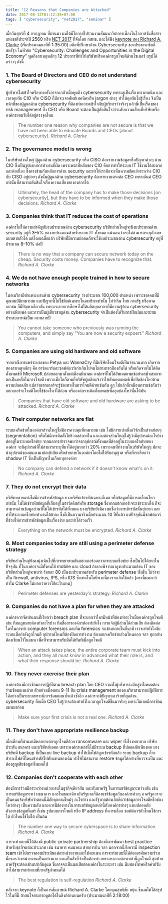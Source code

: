 ```yaml
---
title: "12 Reasons that Companies are Attacked"
date: 2017-08-12T01:12:35+07:00
tags: [ "cybersecurity", "net2017", "seminar" ]
---
```


เมื่อวันศุกร์ที่ 4 กรกฎาคม ที่ผ่านมา ผมได้มีโอกาสไปร่วมงานสัมมนาวิชาการเนื่องในโอกาสวันสื่อสารแห่งชาติประจำปี 2560 หรือ [NET 2017](http://www.nbtcnet2017.com/) ที่จัดโดย กสทช. และได้ฟัง [keynote ของ Richard A. Clarke](https://web.facebook.com/ONBTC/videos/1409750499080365/) (เริ่มประมาณนาทีที่ 1:35:00) อดีตที่ปรึกษาด้าน Cybersecurity ของประธานาธิบดีสหรัฐฯ ในหัวข้อ "Cybersecurity: Challenges and Opportunities in the Digital Economy" พูดถึงสาเหตุหลักๆ 12 ประการที่ทำให้บริษัทหรือองค์กรถูกโจมตีด้านไซเบอร์ สรุปได้คร่าวๆ ดังนี้

<!--more-->

### 1. The Board of Directors and CEO do not understand cybersecurity

ผู้บริหารไม่เข้าใจหรือบางครั้งอาจจะกลัวเมื่อพูดถึง cybersecurity เพราะดูเป็นเรื่องทางเทคนิค และเวลาคุยกับ CIO หรือ CISO ก็มักจะเจอศัพท์เทคนิคหรือ jargon ต่างๆ ทำให้คุยกันไม่รู้เรื่อง จึงเป็นหน้าที่ของผู้ดูแลด้าน cybersecurity ที่ต้องทำความเข้าใจกับผู้บริหารว่าจริงๆ แล้วนี่เป็นเรื่องของ risk management ซึ่ง CEO หรือ Board จะต้องเป็นผู้ตัดสินใจว่าระดับความเสี่ยงที่บริษัทหรือองค์กรยอมรับได้อยู่ตรงจุดไหน

> The number one reason why companies are not secure is that we have not been able to educate Boards and CEOs [about cybersecurity].
<cite>Richard A. Clarke</cite>

### 2. The governance model is wrong

ในบริษัทส่วนใหญ่ ผู้ดูแลด้าน cybersecurity หรือ CISO ต้องรายงานข้อมูลหรือปัญหาต่างๆ ผ่าน CIO ซึ่งเป็นรูปแบบการทำงานที่ผิด เพราะหน้าที่หลักของ CIO คือการทำให้ระบบ IT ใช้งานได้สะดวกและต่อเนื่อง ซึ่งตรงข้ามกับหลักการด้าน security และทำให้เรามักจะเห็นความขัดแย้งระหว่าง CIO กับ CISO อยู่บ่อยๆ ดังนั้นผู้ดูแลด้าน cybersecurity ต้องรายงานตรงต่อ CEO เพราะมีแค่ CEO เท่านั้นที่สามารถตัดสินใจเรื่องความเสี่ยงขององค์กรได้

> Ultimately, the head of the company has to make those decisions [on cybersecurity], but they have to be informed when they make those decisions.
<cite>Richard A. Clarke</cite>

### 3. Companies think that IT reduces the cost of operations

องค์กรไม่ให้ความสำคัญกับงบประมาณด้าน cybersecurity บริษัทส่วนใหญ่จะมีงบประมาณด้าน security อยู่ที่ 3–5% ของงบประมาณสำหรับระบบ IT ทั้งหมด แน่นอนว่าเราไม่สามารถระบุตัวเลขแบบตายตัวได้ แต่โดยเฉลี่ยแล้ว บริษัทที่มีความปลอดภัยจะใช้งบประมาณด้าน cybersecurity อยู่ที่ประมาณ 8–10% ต่อปี

> There is no way that a company can secure network today on the cheap. Security costs money. Companies have to recognize that.
<cite>Richard A. Clarke</cite>

### 4. We do not have enough people trained in how to secure networks

ในอเมริกามีตำแหน่งงานด้าน cybersecurity ว่างประมาณ 100,000 ตำแหน่ง เพราะขาดคนที่มีคุณสมบัติเหมาะสม และปัญหานี้ไม่ใช่มีแต่เฉพาะในอเมริกาเท่านั้น ไม่ว่าจีน ไทย ภาครัฐ หรือภาคเอกชน ก็มีปัญหาเดียวกัน เพราะระบบการศึกษาไม่ได้ผลิตบุคลากรที่มีความรู้ด้าน cybersecurity อย่างเพียงพอ และการเป็นผู้เชี่ยวชาญด้าน cybersecurity จำเป็นต้องได้รับการฝึกฝนและสะสมประสบการณ์เป็นเวลาหลายปี

> You cannot take someone who previously was running the computers, and simply say "You are now a security expoert."
<cite>Richard A. Clarke</cite>

### 5. Companies are using old hardware and old software

จากกรณีการแพร่ระบาดของ Petya และ WannaCry ที่มีบริษัทโดนโจมตีเป็นจำนวนมาก เกิดจากสองสาเหตุหลักๆ คือ ฮาร์ดแวร์และซอฟต์แวร์เก่าเกินไปจนไม่สามารถป้องกันได้ หรือเกิดจากไม่ได้ติดตั้งแพตช์ที่ Microsoft ปล่อยออกมาตั้งแต่เดือนมีนาคม องค์กรที่ไม่ได้อัพเดตแพตช์อย่างสม่ำเสมอจะตกเป็นเหยื่อในการโจมตี เพราะเมื่อใดก็ตามที่บริษัทผู้ผลิตแจ้งว่าให้อัพเดตแพตช์เพื่อปิดช่องโหว่ด้านความปลอดภัย แปลว่าแฮกเกอร์จะรู้ช่องทางในการโจมตีด้วยเช่นกัน ดูๆ ไปแล้วก็เหมือนการแข่งกันว่าแฮกเกอร์จะโจมตีโดยใช้ข่องโหว่ได้ก่อน หรือองค์กรจะติดตั้งแพตช์เพื่ออุดช่องโหว่นั้นได้ทัน

> Companies that have old software and old hardware are asking to be attacked.
<cite>Richard A. Clarke</cite>

### 6. Their computer networks are flat

ระบบเครือข่ายในองค์กรส่วนใหญ่ไม่มีการควบคุมที่เหมาะสม เช่น ไม่มีการแบ่งเน็ตเวิร์กเป็นส่วนย่อยๆ (segmentation) หรือไม่มีการติดตั้งไฟร์วอลล์ภายใน และองค์กรส่วนใหญ่ไม่รู้ว่ามีอุปกรณ์อะไรบ้างต่ออยู่ในระบบเครือข่าย จากผลการสำรวจพบว่าจากอุปกรณ์ทั้งหมดที่ต่ออยู่ในระบบเครือข่ายขององค์กร จะมีอุปกรณ์ที่ไม่สามารถระบุที่มาได้อยู่มากกว่า 20% เพราะคนที่ทำงานในบริษัทใหญ่ๆ มักจะนำอุปกรณ์ของตนเองมาต่อเข้ากับเครือข่ายภายในองค์กรโดยไม่ได้รับอนุญาต หรือที่เราเรียกว่า shadow IT ซึ่งเป็นปัญหาในเกือบทุกองค์กร

> No company can defend a network if it doesn't know what's on it.
<cite>Richard A. Clarke</cite>

### 7. They do not encrypt their data

บริษัทหลายแห่งไม่มีการเข้ารหัสข้อมูล บางบริษัทเข้ารหัสเฉพาะอีเมล หรือข้อมูลที่มีการเคลื่อนไหวเท่านั้น ไม่ได้เข้ารหัสข้อมูลที่เก็บอยู่ในฮาร์ดดิสก์หรือ storage ซึ่งหากแฮกเกอร์เจาะเข้าระบบได้ ก็จะสามารถอ่านข้อมูลส่วนที่ไม่ได้เข้ารหัสได้ทั้งหมด บางบริษัทยังมีความเชื่อว่าการเข้ารหัสนั้นยุ่งยาก และทำให้ระบบเครือข่ายทำงานได้ข้าลง ซึ่งก็เป็นความจริงเมื่อประมาณ 10 ปีที่แล้ว แต่ปัจจุบันมีซอฟต์แวร์ที่ช่วยให้การเข้ารหัสข้อมูลเป็นเรื่องง่าย และทำได้รวดเร็ว

> Everything on the network must be encrypted.
<cite>Richard A. Clarke</cite>


### 8. Most companies today are still using a perimeter defense strategy

บริษัทส่วนใหญ่ยังคงมุ่งเน้นไปที่การพยายามกันแฮกเกอร์ออกจากระบบเครือข่าย ซึ่งเป็นไปได้ยากในปัจจุบัน ที่ในองค์กรจะมีทั้งคนใช้ mobile และ cloud ถ้าลองพิจารณาดูงบประมาณด้าน IT ของบริษัทส่วนใหญ่จะพบว่า ร้อยละ 80 เป็นงบประมาณสำหรับ perimeter defense ทั้งนั้น ไม่ว่าจะเป็น firewall, antivirus, IPS, หรือ IDS ซึ่งเทคโนโลยีพวกนี้ควรจะเลิกใช้แล้ว [ตรงนี้ผมงงว่าทำไม Clarke ไม่บอกว่าควรใช้อะไรแทน]

> Perimeter defenses are yesterday's strategy.
<cite>Richard A. Clarke</cite>

### 9. Companies do not have a plan for when they are attacked

องค์กรควรจัดทำแผนที่เรียกว่า breach plan ที่จะบอกว่าใครมีหน้าที่ต้องทำอะไรเมื่อองค์กรถูกโจมตี เช่น ทีมกฎหมายต้องทำอะไรบ้าง ทีมสื่อสารองค์กรต้องทำยังไง การแจ้งผู้มีส่วนได้ส่วนเสีย ต้องติดต่อใครในการทำ computer forensics และทีม forensics จะเข้ามาถายในกี่นาที เราจะทำยังไงกับระบบเมื่อกำลังถูกโจมตี อุปกรณ์ไหนที่ต้องปิดการทำงาน ต้องแยกเครือข่ายส่วนไหนออก ฯลฯ ทุกอย่างต้องเขียนไว้ในแผน เพื่อที่จะสามารถรับมือได้ทันทีเมื่อถูกโจมตี

> When an attack takes place, the entire corporate team must kick into action, and they all must know in advanced what their role is, and what their response should be.
<cite>Richard A. Clarke</cite>

### 10. They never exercise their plan

องค์กรต้องมีการซ้อมการปฏิบัติตาม breach plan โดย CEO รวมทั้งผู้บริหารระดับสูงทั้งหมดต้องร่วมซ้อมแผนด้วย ตัวอย่างเมื่อตอน 9-11 ทีม crisis management ของอเมริกาสามารถปฏิบัติการได้อย่างเป็นระบบเพราะมีการซ้อมแผนซ้ำแล้วซ้ำอีก องค์กรจะมีปัญหาเลวร้ายที่สุดด้าน cybersecurity คือเมื่อ CEO ไม่รู้ว่าจะต้องทำยังไงเวลาถูกโจมตีขึ้นมาจริงๆ เพราะไม่เคยมีการซ้อมแผนมาก่อน

> Make sure your first crisis is not a real one.
<cite>Richard A. Clarke</cite>

### 11. They don't have appropriate resilience backup

เมื่อเดือนที่ผ่านมามีหลายองค์กรถูกโจมตีด้วย ransomware และ wiper ทั้งโรงพยาบาล บริษัทประกัน ธนาคาร และบริษัทส่งออก เพราะองค์กรเหล่านี้ไม่มีระบบ backup ที่ปลอดภัยเพียงพอ บางบริษัทมี backup ที่เป็นแบบ live backup ทำให้เมื่อไฟล์ถูกเข้ารหัสแล้ว ระบบ backup ก็จะสำรองไฟล์ที่โดนเข้ารหัสไปทับแทนของเดิม ทำให้ไม่สามารถ restore ข้อมูลได้อย่างที่ควรจะเป็น และต้องสูญเสียข้อมูลทั้งหมดไป

### 12. Companies don't cooperate with each other

ต้องมีการร่วมมือระหว่างหน่วยงานในธุรกิจเดียวกัน และกับภาครัฐ ในการแชร์ข้อมูลระหว่างกัน เช่น การแชร์ข้อมูลระหว่างธนาคาร และในขณะเดียวกันรัฐบาลก็ต้องแชร์ข้อมูลกับองค์กรต่างๆ ภาครัฐควรจะเป็นคนแจ้งบริษัทว่าตอนนี้มีภัยคุกคามใหม่ๆ อะไรบ้าง และรัฐบาลต้องเลิกคิดว่าข้อมูลการโจมตีหรือช่องโหว่ต่างๆ เป็นความลับ และควรมีช่องทางในการแชร์ข้อมูลเหล่านี้กับองค์กรต่างๆ แบบปลอดภัย ตัวอย่างข้อมูลที่แชร์ ก็เช่น รูปแบบการโจมตี หรือ IP address ที่ควรบล็อก ซอฟต์แวร์ตัวไหนใช้การได้ ตัวไหนใช้ไม่ได้ เป็นต้น

> The number one way to secure cyberspace is to share information.
<cite>Richard A. Clarke</cite>

การจะทำแบบนี้ได้ต้องมี public-private partnership ต้องมีการพัฒนา best practice สำหรับธุรกิจแต่ละประเภท เช่น ธนาคาร คมนาคม สายการบิน ฯลฯ นอกจากนี้ยังควรมี inspection team เข้าไปตรวจสอบประเมินแต่ละหน่วยงานและให้คะแนน การจะทำแบบนี้ได้ต้องอาศัยความร่วมมือระหว่างหน่วยงานเป็นอย่างมาก และเป็นสิ่งที่จำเป็นต้องทำ เพราะหากองค์กรเหล่านี้ถูกโจมตี สุดท้ายภาครัฐจะต้องเข้ามากำกับดูแล ซึ่งอาจจะเป็นผลเสียต่อองค์กรในระยะยาว เช่น มีบทลงโทษหรือค่าปรับ ถ้าไม่สามารถทำตามที่ภาครัฐกำหนดได้

> The best regulation is self-regulation
<cite>Richard A. Clarke</cite>

หลังจาก keynote ก็เป็นการสัมภาษณ์ Richard A. Clarke โดยคุณสุทธิชัย หยุ่น ซึ่งผมไม่ได้สรุปไว้ในที่นี้ ถ้าสนใจสามารถดูต่อได้ในลิงก์ด้านบนครับ (ประมาณนาทีที่ 2:18:00)
